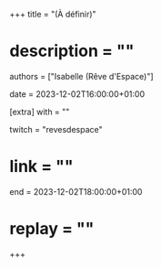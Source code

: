 +++
title = "(À définir)"
# description = ""
authors = ["Isabelle (Rêve d'Espace)"]

date = 2023-12-02T16:00:00+01:00

[extra]
with = ""

twitch = "revesdespace"
# link = ""

end = 2023-12-02T18:00:00+01:00

# replay = ""
+++
